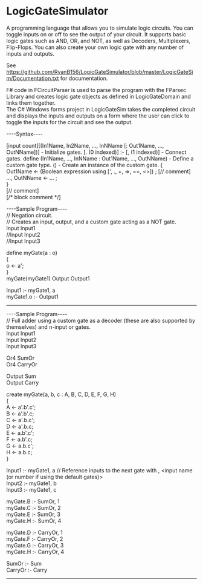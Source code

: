 # LogicGateSimulator
A programming language that allows you to simulate logic circuits. 
You can toggle inputs on or off to see the output of your circuit. 
It supports basic logic gates such as AND, OR, and NOT, as well as Decoders, Multiplexers, Flip-Flops. 
You can also create your own logic gate with any number of inputs and outputs.

See https://github.com/RyanB156/LogicGateSimulator/blob/master/LogicGateSim/Documentation.txt for documentation.

F# code in FCircuitParser is used to parse the program with the FParsec Library and creates logic gate objects as defined in 
LogicGateDomain and links them together.  
The C# Windows forms project in LogicGateSim takes the completed circuit and displays the inputs and outputs on a form where the user can
click to toggle the inputs for the circuit and see the output.  

----Syntax----

<GateType>[input count][(In1Name, In2Name, ..., InNName [: Out1Name, ..., OutNName])] - Initialize gates.
<source gate name>[.<output number> (0 indexed)] :- <target gate name>[, <target gate input choice> (1 indexed)] - Connect gates.
define <customGateTypeName>(In1Name, ..., InNName : Out1Name, ..., OutNName) - Define a custom gate type.
<customGateTypeName>(<customGateInstanceName>) - Create an instance of the custom gate.
{  
    Out1Name <- (Boolean expression using [', ., +, =>, ==, <>]) ; [// comment]  
    ..., OutNName <- ... ;  
}  
[// comment]  
[/* block comment */]  
  
----Sample Program----  
// Negation circuit.  
// Creates an input, output, and a custom gate acting as a NOT gate.  
Input Input1  
//Input Input2  
//Input Input3  
  
define myGate(a : o)  
{  
    o <- a';  
}  
myGate(myGate1)
Output Output1  
  
  
Input1 :- myGate1, a  
myGate1.o :- Output1  
  
----------------------  
  
----Sample Program----  
// Full adder using a custom gate as a decoder (these are also supported by themselves) and n-input or gates.  
Input Input1  
Input Input2  
Input Input3  
  
Or4 SumOr  
Or4 CarryOr  
  
Output Sum  
Output Carry  
  
create myGate(a, b, c : A, B, C, D, E, F, G, H)  
{  
    A <- a'.b'.c';  
    B <- a'.b'.c;  
    C <- a'.b.c';  
    D <- a'.b.c;  
    E <- a.b'.c';  
    F <- a.b'.c;  
    G <- a.b.c';  
    H <- a.b.c;  
}  
  
Input1 :- myGate1, a // Reference inputs to the next gate with <next gate name>, <input name (or number if using the default gates)>  
Input2 :- myGate1, b  
Input3 :- myGate1, c  
  
myGate.B :- SumOr, 1  
myGate.C :- SumOr, 2  
myGate.E :- SumOr, 3  
myGate.H :- SumOr, 4  
  
myGate.D :- CarryOr, 1  
myGate.F :- CarryOr, 2  
myGate.G :- CarryOr, 3  
myGate.H :- CarryOr, 4  
  
SumOr :- Sum  
CarryOr :- Carry  
  
----------------------  
